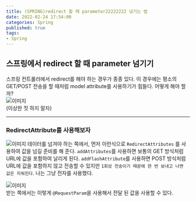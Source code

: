 ```yaml
---
title: (SPRING)redirect 할 때 parameter22222222 넘기는 법   
date: 2022-02-24 17:54:00
categories: Spring 
published: true 
tags:
- Spring  
---
```


## 스프링에서 redirect 할 때 parameter 넘기기

스프링 컨트롤러에서 redirect를 해야 하는 경우가 종종 있다. 이 경우에는 평소의 GET/POST 전송을 할 때처럼 model attribute를 사용하기가 힘들다. 어떻게 해야 할까?  
![이미지](https://i.imgur.com/D8PXj6I.png)  
(이상한 짓 하지 말자)  

---

### RedirectAttribute를 사용해보자   
![이미지](https://i.imgur.com/rUHvshZ.png) 
데이터를 넘겨야 하는 쪽에서, 먼저 이런식으로 `RedirectAttributes` 를 사용하여 값을 넘길 준비를 해 준다. `addAttributes`를 사용하면 보통의 GET 방식처럼 URL에 값을 포함하여 날리게 된다. `addFlashAttribute`를 사용하면 POST 방식처럼 URL에 값을 포함하지 않고 전송할 수 있지만 `1회성 전송이기 때문에 한 번 보내고 나면 값은 지워진다`.  나는 그냥 전자를 사용했다.  

![이미지](https://i.imgur.com/tbqUT9D.png)  
받는 쪽에서는 이렇게 `@RequestParam`을 사용해서 전달 된 값을 사용할 수 있다.  
